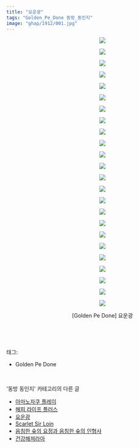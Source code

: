 ```yaml
---
title: "요운광"
tags: "Golden_Pe_Done 동방_동인지"
image: "ghap/1912/001.jpg"
---
```

<div class="article">
<p style="text-align: center; clear: none; float: none;"><img src="{{ site.nasurl }}/ghap/1912/001.jpg"/></p>
<p style="text-align: center; clear: none; float: none;"><img src="{{ site.nasurl }}/ghap/1912/002.jpg"/></p>
<p style="text-align: center; clear: none; float: none;"><img src="{{ site.nasurl }}/ghap/1912/003.jpg"/></p>
<p style="text-align: center; clear: none; float: none;"><img src="{{ site.nasurl }}/ghap/1912/004.jpg"/></p>
<p style="text-align: center; clear: none; float: none;"><img src="{{ site.nasurl }}/ghap/1912/005.jpg"/></p>
<p style="text-align: center; clear: none; float: none;"><img src="{{ site.nasurl }}/ghap/1912/006.jpg"/></p>
<p style="text-align: center; clear: none; float: none;"><img src="{{ site.nasurl }}/ghap/1912/007.jpg"/></p>
<p style="text-align: center; clear: none; float: none;"><img src="{{ site.nasurl }}/ghap/1912/008.jpg"/></p>
<p style="text-align: center; clear: none; float: none;"><img src="{{ site.nasurl }}/ghap/1912/009.jpg"/></p>
<p style="text-align: center; clear: none; float: none;"><img src="{{ site.nasurl }}/ghap/1912/010.jpg"/></p>
<p style="text-align: center; clear: none; float: none;"><img src="{{ site.nasurl }}/ghap/1912/011.jpg"/></p>
<p style="text-align: center; clear: none; float: none;"><img src="{{ site.nasurl }}/ghap/1912/012.jpg"/></p>
<p style="text-align: center; clear: none; float: none;"><img src="{{ site.nasurl }}/ghap/1912/013.jpg"/></p>
<p style="text-align: center; clear: none; float: none;"><img src="{{ site.nasurl }}/ghap/1912/014.jpg"/></p>
<p style="text-align: center; clear: none; float: none;"><img src="{{ site.nasurl }}/ghap/1912/015.jpg"/></p>
<p style="text-align: center; clear: none; float: none;"><img src="{{ site.nasurl }}/ghap/1912/016.jpg"/></p>
<p style="text-align: center; clear: none; float: none;"><img src="{{ site.nasurl }}/ghap/1912/017.jpg"/></p>
<p style="text-align: center; clear: none; float: none;"><img src="{{ site.nasurl }}/ghap/1912/018.jpg"/></p>
<p style="text-align: center; clear: none; float: none;"><img src="{{ site.nasurl }}/ghap/1912/019.jpg"/></p>
<p style="text-align: center; clear: none; float: none;"><img src="{{ site.nasurl }}/ghap/1912/020.jpg"/></p>
<p style="text-align: center; clear: none; float: none;"><img src="{{ site.nasurl }}/ghap/1912/021.jpg"/></p>
<p style="text-align: center; clear: none; float: none;"><img src="{{ site.nasurl }}/ghap/1912/022.jpg"/></p>
<p style="text-align: center; clear: none; float: none;"><img src="{{ site.nasurl }}/ghap/1912/023.jpg"/></p>
<p style="text-align: center; clear: none; float: none;"><img src="{{ site.nasurl }}/ghap/1912/024.jpg"/></p>
<p style="text-align: center; clear: none; float: none;">[Golden Pe Done] 요운광</p>
<p><br/></p>
</div><br/>
<div class="tagTrail">
<p>태그: </p>
<ul>
<li>Golden Pe Done</li>
</ul>
</div><br/>
<div class="another">
<p>'동방 동인지' 카테고리의 다른 글</p>
<ul>
<li><a href="/2016-08-29-ghap_1916">아마노자쿠 플레이</a></li>
<li><a href="/2016-08-29-ghap_1913">해피 라이프 플러스</a></li>
<li><a href="/2016-08-29-ghap_1912">요운광</a></li>
<li><a href="/2016-08-29-ghap_1911">Scarlet Sir Loin</a></li>
<li><a href="/2016-08-29-ghap_1910">음침한 숲의 요정과 음침한 숲의 인형사</a></li>
<li><a href="/2016-08-29-ghap_1909">건강해져라아</a></li>
</ul>
</div><br/>
<div class="cb_module cb_fluid">
<div class="cb_wrt cb_profile">
</div><!-- commentList close -->
</div><br/>
